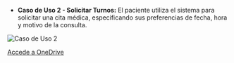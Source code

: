 * **Caso de Uso 2 - Solicitar Turnos:** 
El paciente utiliza el sistema para solicitar una cita médica, especificando sus preferencias de fecha, hora y motivo de la consulta.

![Caso de Uso 2](/Actividad-n°2/imagenes/dcu3.jpg)

[Accede a OneDrive](https://1drv.ms/i/c/f2bf844ed8279638/EWW-NlyfzbNOmnuMzFL1KEQBpYd76jFn8ctN-m2ppCb89g?e=dejV8x)